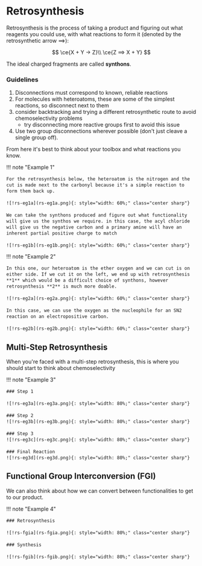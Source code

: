 # Retrosynthesis

Retrosynthesis is the process of taking a product and figuring out what reagents you could use, with what reactions to form it (denoted by the retrosynthetic arrow ⟹):

$$
\ce{X + Y -> Z}\\
\ce{Z ⟹ X + Y}
$$

The ideal charged fragments are called **synthons**.

### Guidelines

1. Disconnections must correspond to known, reliable reactions
2. For molecules with heteroatoms, these are some of the simplest reactions, so disconnect next to them
3. consider backtracking and trying a different retrosynthetic route to avoid chemoselectivity problems
   * try disconnecting more reactive groups first to avoid this issue
4. Use two group disconnections wherever possible (don't just cleave a single group off).

From here it's best to think about your toolbox and what reactions you know.



!!! note "Example 1"
	
	For the retrosynthesis below, the heteroatom is the nitrogen and the cut is made next to the carbonyl because it's a simple reaction to form them back up.
	
	![!rs-eg1a](rs-eg1a.png){: style="width: 60%;" class="center sharp"}
	
	We can take the synthons produced and figure out what functionality will give us the synthos we require. in this case, the acyl chloride will give us the negative carbon and a primary amine will have an inherent partial positive charge to match 
	
	![!rs-eg1b](rs-eg1b.png){: style="width: 60%;" class="center sharp"}

!!! note "Example 2"
	
	In this one, our heteroatom is the ether oxygen and we can cut is on either side. If we cut it on the left, we end up with retrosynthesis **1** which would be a difficult choice of synthons, however retrosynthesis **2** is much more doable.
	
	![!rs-eg2a](rs-eg2a.png){: style="width: 60%;" class="center sharp"}
	
	In this case, we can use the oxygen as the nucleophile for an SN2 reaction on an electropositive carbon.
	
	![!rs-eg2b](rs-eg2b.png){: style="width: 60%;" class="center sharp"}

## Multi-Step Retrosynthesis

When you're faced with a multi-step retrosynthesis, this is where you should start to think about chemoselectivity

!!! note "Example 3"
	
	### Step 1
	
	![!rs-eg3a](rs-eg3a.png){: style="width: 80%;" class="center sharp"}
	
	### Step 2
	![!rs-eg3b](rs-eg3b.png){: style="width: 80%;" class="center sharp"}
	
	### Step 3
	![!rs-eg3c](rs-eg3c.png){: style="width: 80%;" class="center sharp"}
	
	### Final Reaction
	![!rs-eg3d](rs-eg3d.png){: style="width: 80%;" class="center sharp"}

## Functional Group Interconversion (FGI)

We can also think about how we can convert between functionalities to get to our product.

!!! note "Example 4"
	
	### Retrosynthesis
	
	![!rs-fgia](rs-fgia.png){: style="width: 80%;" class="center sharp"}
	
	### Synthesis
	
	![!rs-fgib](rs-fgib.png){: style="width: 80%;" class="center sharp"}


